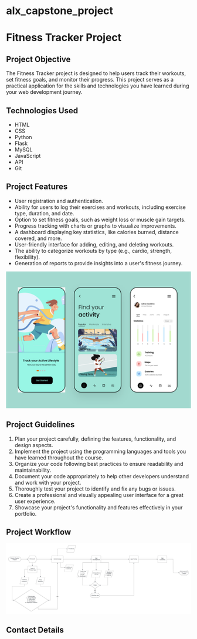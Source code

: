 # alx_capstone_project

# Fitness Tracker Project

## Project Objective

The Fitness Tracker project is designed to help users track their workouts, set fitness goals, and monitor their progress. This project serves as a practical application for the skills and technologies you have learned during your web development journey.

## Technologies Used

- HTML
- CSS
- Python
- Flask
- MySQL
- JavaScript
- API
- Git

## Project Features

- User registration and authentication.
- Ability for users to log their exercises and workouts, including exercise type, duration, and date.
- Option to set fitness goals, such as weight loss or muscle gain targets.
- Progress tracking with charts or graphs to visualize improvements.
- A dashboard displaying key statistics, like calories burned, distance covered, and more.
- User-friendly interface for adding, editing, and deleting workouts.
- The ability to categorize workouts by type (e.g., cardio, strength, flexibility).
- Generation of reports to provide insights into a user's fitness journey.

![Fitness Tracker](Cover.png)

## Project Guidelines

1. Plan your project carefully, defining the features, functionality, and design aspects.
2. Implement the project using the programming languages and tools you have learned throughout the course.
3. Organize your code following best practices to ensure readability and maintainability.
4. Document your code appropriately to help other developers understand and work with your project.
5. Thoroughly test your project to identify and fix any bugs or issues.
6. Create a professional and visually appealing user interface for a great user experience.
7. Showcase your project's functionality and features effectively in your portfolio.

## Project Workflow

![Project Workflow](<Fitness Tracking App.jpeg>)

## Contact Details
